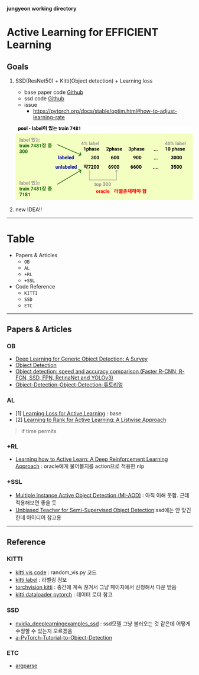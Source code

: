 ﻿**jungyeon working directory**

# Active Learning for EFFICIENT Learning
## Goals
1. SSD(ResNet50) + Kitti(Object detection) + Learning loss
    - base paper code [Github](github.com/Mephisto405/Learning-Loss-for-Active-Learning)
    - ssd code [Github](https://github.com/uvipen/SSD-pytorch)
    - issue
        - https://pytorch.org/docs/stable/optim.html#how-to-adjust-learning-rate
        
    ![plan](./img/plan.png)

2. new IDEA!!


---
# Table
- Papers & Articles
    - `OB`
    - `AL`
    - `+RL`
    - `+SSL`
- Code Reference
    - `KITTI`
    - `SSD`
    - `ETC`

---

## Papers & Articles
### OB
- [Deep Learning for Generic Object Detection: A Survey](https://arxiv.org/pdf/1809.02165v1.pdf)
- [Object Detection](https://github.com/hoya012/deep_learning_object_detection)
- [Object detection: speed and accuracy comparison (Faster R-CNN, R-FCN, SSD, FPN, RetinaNet and YOLOv3)](https://jonathan-hui.medium.com/object-detection-speed-and-accuracy-comparison-faster-r-cnn-r-fcn-ssd-and-yolo-5425656ae359)
- [Object-Detection-Object-Detection-튜토리얼](https://rain-bow.tistory.com/entry/Object-Detection-Object-Detection-%ED%8A%9C%ED%86%A0%EB%A6%AC%EC%96%BC)

### AL
- [1] [Learning Loss for Active Learning](https://arxiv.org/abs/1905.03677) : base
- [2] [Learning to Rank for Active Learning: A Listwise Approach](https://ieeexplore.ieee.org/document/9412680)

> if time permits

### +RL
- [Learning how to Active Learn: A Deep Reinforcement Learning Approach](https://arxiv.org/abs/1708.02383) : oracle에게 물어볼지를 action으로 적용한 nlp

### +SSL
- [Multiple Instance Active Object Detection (MI-AOD)](https://github.com/yuantn/MI-AOD) : 아직 이해 못함. 근데 적용해보면 좋을 듯
- [Unbiased Teacher for Semi-Supervised Object Detection](https://ycliu93.github.io/projects/unbiasedteacher.html):ssd에는 안 맞긴 한데 아이디어 참고용

---

## Reference

### KITTI
- [kitti vis code](https://github.com/bostondiditeam/kitti/blob/master/tools/2D_BBox.ipynb) : random_vis.py 코드
- [kitti label](https://github.com/bostondiditeam/kitti/blob/master/resources/devkit_object/readme.txt) : 라벨링 정보
- [torchvision kitti](https://pytorch.org/vision/master/_modules/torchvision/datasets/kitti.html) : 중간에 계속 끊겨서 그냥 페이지에서 신청해서 다운 받음
- [kitti dataloader pytorch](https://github.com/dusty-nv/pytorch-depth/blob/master/dataloaders/kitti_dataloader.py) : 데이터 로더 참고

### SSD
- [nvidia_deeplearningexamples_ssd](https://pytorch.org/hub/nvidia_deeplearningexamples_ssd/) : ssd모델 그냥 불러오는 것 같은데 어떻게 수정할 수 있는지 모르겠음
- [a-PyTorch-Tutorial-to-Object-Detection](https://github.com/sgrvinod/a-PyTorch-Tutorial-to-Object-Detection)

### ETC
- [argparse](https://m.blog.naver.com/cjh226/220997049388)